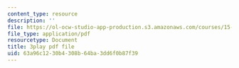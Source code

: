```yaml
---
content_type: resource
description: ''
file: https://ol-ocw-studio-app-production.s3.amazonaws.com/courses/15-071-the-analytics-edge-spring-2017/63a96c1230b4308b64ba3dd6f0b87f39_2wtc5Su-fZA.pdf
file_type: application/pdf
resourcetype: Document
title: 3play pdf file
uid: 63a96c12-30b4-308b-64ba-3dd6f0b87f39
---
```

